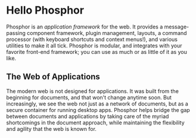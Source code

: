 # Hello Phosphor

Phosphor is an _application framework_ for the web. It provides a 
message-passing component framework, plugin management, layouts, a command
processor (with keyboard shortcuts and context menus!), and various utilities to
make it all tick. Phosphor is modular, and integrates with your favorite
front-end framework; you can use as much or as little of it as you like.
    
## The Web of Applications

The modern web is not designed for applications. It was built from the beginning
for documents, and that won't change anytime soon. But increasingly, we see the
web not just as a network of documents, but as a secure container for running
desktop apps. Phosphor helps bridge the gap between documents and applications
by taking care of the myriad shortcomings in the document approach, while
maintaining the flexibility and agility that the web is known for.
